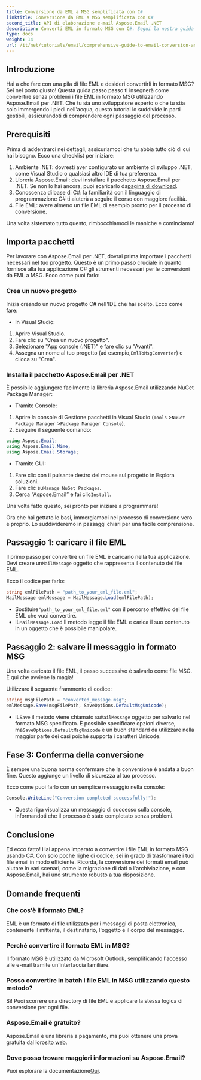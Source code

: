 ```yaml
---
title: Conversione da EML a MSG semplificata con C#
linktitle: Conversione da EML a MSG semplificata con C#
second_title: API di elaborazione e-mail Aspose.Email .NET
description: Converti EML in formato MSG con C#. Segui la nostra guida passo passo usando Aspose.Email per .NET per conversioni di file senza interruzioni.
type: docs
weight: 14
url: /it/net/tutorials/email/comprehensive-guide-to-email-conversion-and-export/eml-to-msg-convert-made-easy-using-csharp/
---
```

## Introduzione

Hai a che fare con una pila di file EML e desideri convertirli in formato MSG? Sei nel posto giusto! Questa guida passo passo ti insegnerà come convertire senza problemi i file EML in formato MSG utilizzando Aspose.Email per .NET. Che tu sia uno sviluppatore esperto o che tu stia solo immergendo i piedi nell'acqua, questo tutorial lo suddivide in parti gestibili, assicurandoti di comprendere ogni passaggio del processo.

## Prerequisiti

Prima di addentrarci nei dettagli, assicuriamoci che tu abbia tutto ciò di cui hai bisogno. Ecco una checklist per iniziare:

1. Ambiente .NET: dovresti aver configurato un ambiente di sviluppo .NET, come Visual Studio o qualsiasi altro IDE di tua preferenza.
2.  Libreria Aspose.Email: devi installare il pacchetto Aspose.Email per .NET. Se non lo hai ancora, puoi scaricarlo da[pagina di download](https://releases.aspose.com/email/net/).
3. Conoscenza di base di C#: la familiarità con il linguaggio di programmazione C# ti aiuterà a seguire il corso con maggiore facilità.
4. File EML: avere almeno un file EML di esempio pronto per il processo di conversione.

Una volta sistemato tutto questo, rimbocchiamoci le maniche e cominciamo!

## Importa pacchetti

Per lavorare con Aspose.Email per .NET, dovrai prima importare i pacchetti necessari nel tuo progetto. Questo è un primo passo cruciale in quanto fornisce alla tua applicazione C# gli strumenti necessari per le conversioni da EML a MSG. Ecco come puoi farlo:

### Crea un nuovo progetto

Inizia creando un nuovo progetto C# nell'IDE che hai scelto. Ecco come fare:

- In Visual Studio: 
1. Aprire Visual Studio.
2. Fare clic su "Crea un nuovo progetto".
3. Selezionare "App console (.NET)" e fare clic su "Avanti".
4.  Assegna un nome al tuo progetto (ad esempio,`EmlToMsgConverter`) e clicca su "Crea".

### Installa il pacchetto Aspose.Email per .NET

È possibile aggiungere facilmente la libreria Aspose.Email utilizzando NuGet Package Manager:

- Tramite Console:
1. Aprire la console di Gestione pacchetti in Visual Studio (`Tools` >`NuGet Package Manager` >`Package Manager Console`).
2. Eseguire il seguente comando:

```csharp
using Aspose.Email;
using Aspose.Email.Mime;
using Aspose.Email.Storage;
```

- Tramite GUI:
1. Fare clic con il pulsante destro del mouse sul progetto in Esplora soluzioni.
2.  Fare clic su`Manage NuGet Packages`.
3.  Cerca “Aspose.Email” e fai clic`Install`.

Una volta fatto questo, sei pronto per iniziare a programmare!

Ora che hai gettato le basi, immergiamoci nel processo di conversione vero e proprio. Lo suddivideremo in passaggi chiari per una facile comprensione.

## Passaggio 1: caricare il file EML

 Il primo passo per convertire un file EML è caricarlo nella tua applicazione. Devi creare un`MailMessage` oggetto che rappresenta il contenuto del file EML.

Ecco il codice per farlo:

```csharp
string emlFilePath = "path_to_your_eml_file.eml";
MailMessage emlMessage = MailMessage.Load(emlFilePath);
```
 
-  Sostituire`"path_to_your_eml_file.eml"` con il percorso effettivo del file EML che vuoi convertire.
-  IL`MailMessage.Load` Il metodo legge il file EML e carica il suo contenuto in un oggetto che è possibile manipolare.

## Passaggio 2: salvare il messaggio in formato MSG

Una volta caricato il file EML, il passo successivo è salvarlo come file MSG. È qui che avviene la magia!

Utilizzare il seguente frammento di codice:

```csharp
string msgFilePath = "converted_message.msg";
emlMessage.Save(msgFilePath, SaveOptions.DefaultMsgUnicode);
```
 
-  IL`Save` il metodo viene chiamato su`MailMessage` oggetto per salvarlo nel formato MSG specificato. È possibile specificare opzioni diverse, ma`SaveOptions.DefaultMsgUnicode` è un buon standard da utilizzare nella maggior parte dei casi poiché supporta i caratteri Unicode.

## Fase 3: Conferma della conversione

È sempre una buona norma confermare che la conversione è andata a buon fine. Questo aggiunge un livello di sicurezza al tuo processo.

Ecco come puoi farlo con un semplice messaggio nella console:

```csharp
Console.WriteLine("Conversion completed successfully!");
```
 
- Questa riga visualizza un messaggio di successo sulla console, informandoti che il processo è stato completato senza problemi.

## Conclusione

Ed ecco fatto! Hai appena imparato a convertire i file EML in formato MSG usando C#. Con solo poche righe di codice, sei in grado di trasformare i tuoi file email in modo efficiente. Ricorda, la conversione dei formati email può aiutare in vari scenari, come la migrazione di dati o l'archiviazione, e con Aspose.Email, hai uno strumento robusto a tua disposizione.

## Domande frequenti

### Che cos'è il formato EML?
EML è un formato di file utilizzato per i messaggi di posta elettronica, contenente il mittente, il destinatario, l'oggetto e il corpo del messaggio.

### Perché convertire il formato EML in MSG?
Il formato MSG è utilizzato da Microsoft Outlook, semplificando l'accesso alle e-mail tramite un'interfaccia familiare.

### Posso convertire in batch i file EML in MSG utilizzando questo metodo?
Sì! Puoi scorrere una directory di file EML e applicare la stessa logica di conversione per ogni file.

### Aspose.Email è gratuito?
 Aspose.Email è una libreria a pagamento, ma puoi ottenere una prova gratuita dal loro[sito web](https://releases.aspose.com/).

### Dove posso trovare maggiori informazioni su Aspose.Email?
 Puoi esplorare la documentazione[Qui](https://reference.aspose.com/email/net/).